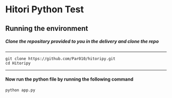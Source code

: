 # Hitori Python Test

## Running the environment

##### Clone the repository provided to you in the delivery and clone the repo
----
```
git clone https://github.com/Par010/hitoripy.git
cd Hitoripy
```
----
#### Now run the python file by running the following command

```
python app.py
```